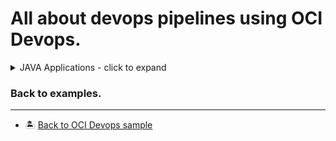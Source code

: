 All about devops pipelines using OCI Devops.
=======
<details>
  <summary>JAVA Applications - click to expand</summary>
  
* [Build and run a OCI devops pipeline with Java-Micronaut framework.](./oci-java-micronaut-devops-example/)

* [Build and run a OCI devops pipeline with JAVA and Graal VM framework.](./oci-java-graalvm-devops-example/)

</details>


### Back to examples.
----

- 🏝️ [Back to OCI Devops sample](../README.md)

